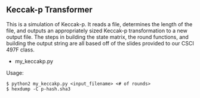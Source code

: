 ## Keccak-p Transformer

This is a simulation of Keccak-p. It reads a file, determines the length of the file, and outputs an appropriately sized Keccak-p transformation to a new output file. The steps in building the state matrix, the round functions, and building the output string are all based off of the slides provided to our CSCI 497F class.

* my_keccakp.py

Usage:
```
$ python2 my_keccakp.py <input_filename> <# of rounds>
$ hexdump -C p-hash.sha3
```
